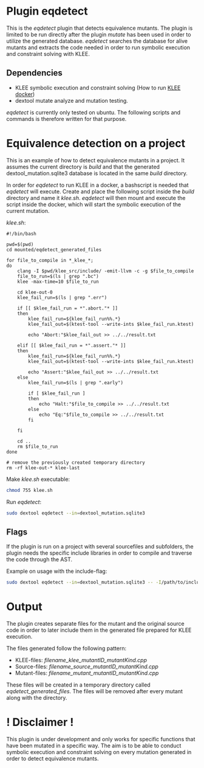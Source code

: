 # Plugin eqdetect

This is the *eqdetect* plugin that detects equivalence mutants.
The plugin is limited to be run directly after the plugin *mutate* has
been used in order to utilize the generated database. *eqdetect* searches
the database for alive mutants and extracts the code needed in order to
run symbolic execution and constraint solving with KLEE.

## Dependencies

- KLEE symbolic execution and constraint solving (How to run
    [KLEE docker](http://klee.github.io/docker/))
- dextool mutate analyze and mutation testing.

*eqdetect* is currently only tested on ubuntu. The following scripts
and commands is therefore written for that purpose.

# Equivalence detection on a project

This is an example of how to detect equivalence mutants in a project.
It assumes the current directory is _build_ and that the generated
dextool_mutation.sqlite3 database is located in the same _build_ directory.

In order for *eqdetect* to run KLEE in a docker, a bashscript is needed that
*eqdetect* will execute. Create and place the following script inside the
_build_ directory and name it _klee.sh_. *eqdetect* will then mount and execute
the script inside the docker, which will start the symbolic execution of
the current mutation.

_klee.sh_:
```
#!/bin/bash

pwd=$(pwd)
cd mounted/eqdetect_generated_files

for file_to_compile in *_klee_*;
do
    clang -I $pwd/klee_src/include/ -emit-llvm -c -g $file_to_compile
    file_to_run=$(ls | grep ".bc")
    klee -max-time=10 $file_to_run

    cd klee-out-0
    klee_fail_run=$(ls | grep ".err")

    if [[ $klee_fail_run = *".abort."* ]]
    then
        klee_fail_run=${klee_fail_run%%.*}
        klee_fail_out=$(ktest-tool --write-ints $klee_fail_run.ktest)

        echo "Abort:"$klee_fail_out >> ../../result.txt

    elif [[ $klee_fail_run = *".assert."* ]]
    then
        klee_fail_run=${klee_fail_run%%.*}
        klee_fail_out=$(ktest-tool --write-ints $klee_fail_run.ktest)

        echo "Assert:"$klee_fail_out >> ../../result.txt
    else
        klee_fail_run=$(ls | grep ".early")

        if [ $klee_fail_run ]
        then
            echo "Halt:"$file_to_compile >> ../../result.txt
        else
            echo "Eq:"$file_to_compile >> ../../result.txt
        fi

    fi

    cd ..
    rm $file_to_run
done

# remove the previously created temporary directory
rm -rf klee-out-* klee-last
```

Make _klee.sh_ executable:
```sh
chmod 755 klee.sh
```

Run *eqdetect*:
```sh
sudo dextool eqdetect --in=dextool_mutation.sqlite3
```

## Flags

If the plugin is run on a project with several sourcefiles and subfolders,
the plugin needs the specific include libraries in order to compile and
traverse the code through the AST.

Example on usage with the include-flag:
```sh
sudo dextool eqdetect --in=dextool_mutation.sqlite3 -- -I/path/to/include/library1/ -I/path/to/include/library2/
```

# Output

The plugin creates separate files for the mutant and the original source code
in order to later include them in the generated file prepared for KLEE execution.

The files generated follow the following pattern:
- KLEE-files: *filename_klee_mutantID_mutantKind.cpp*
- Source-files: *filename_source_mutantID_mutantKind.cpp*
- Mutant-files: *filename_mutant_mutantID_mutantKind.cpp*

These files will be created in a temporary directory called
*eqdetect_generated_files*. The files will be removed after every mutant along
with the directory.

# ! Disclaimer !

This plugin is under development and only works for specific functions that
have been mutated in a specific way. The aim is to be able to conduct symbolic
execution and constraint solving on every mutation generated in order to
detect equivalence mutants.
